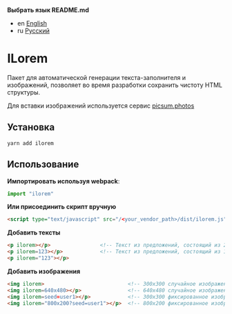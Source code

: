 __Выбрать язык README.md__

- en [English](README.md)
- ru [Русский](README-ru.md)


# ILorem

Пакет для автоматической генерации текста-заполнителя и изображений, позволяет
во время разработки сохранить чистоту HTML структуры.

Для вставки изображений используется сервис
[picsum.photos](https://picsum.photos)


## Установка

`yarn add ilorem`


## Использование

__Импортировать используя webpack__:

```js
import "ilorem"
```

__Или присоединить скрипт вручную__

```html
<script type="text/javascript" src="/<your_vendor_path>/dist/ilorem.js"></script>
```

__Добавить тексты__

```html
<p ilorem></p>                <!-- Текст из предложений, состоящий из 2-100 случайных слов. -->
<p ilorem=123></p>            <!-- Текст из предложений, состоящий из 123 случайных слов. -->
<p ilorem="123"></p>
```

__Добавить изображения__

```html
<img ilorem>                           <!-- 300x300 случайное изображение. -->
<img ilorem=640x480></p>               <!-- 640x480 случайное изображение. -->
<img ilorem=seed=user1></p>            <!-- 300x300 фиксированное изображение, соответствующее идентификатору «user1». -->
<img ilorem="800x200?seed=user1"></p>  <!-- 800x200 фиксированное изображение, соответствующее идентификатору «user1». -->
```

